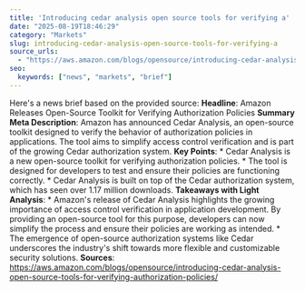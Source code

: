 ```yaml
---
title: 'Introducing cedar analysis open source tools for verifying a'
date: "2025-08-19T18:46:29"
category: "Markets"
slug: introducing-cedar-analysis-open-source-tools-for-verifying-a
source_urls:
  - "https://aws.amazon.com/blogs/opensource/introducing-cedar-analysis-open-source-tools-for-verifying-authorization-policies/"
seo:
  keywords: ["news", "markets", "brief"]
---
```

Here's a news brief based on the provided source:  **Headline**: Amazon Releases Open-Source Toolkit for Verifying Authorization Policies  **Summary Meta Description**: Amazon has announced Cedar Analysis, an open-source toolkit designed to verify the behavior of authorization policies in applications. The tool aims to simplify access control verification and is part of the growing Cedar authorization system.  **Key Points**:  * Cedar Analysis is a new open-source toolkit for verifying authorization policies. * The tool is designed for developers to test and ensure their policies are functioning correctly. * Cedar Analysis is built on top of the Cedar authorization system, which has seen over 1.17 million downloads.  **Takeaways with Light Analysis**:   * Amazon's release of Cedar Analysis highlights the growing importance of access control verification in application development. By providing an open-source tool for this purpose, developers can now simplify the process and ensure their policies are working as intended. * The emergence of open-source authorization systems like Cedar underscores the industry's shift towards more flexible and customizable security solutions.  **Sources**: https://aws.amazon.com/blogs/opensource/introducing-cedar-analysis-open-source-tools-for-verifying-authorization-policies/ 
